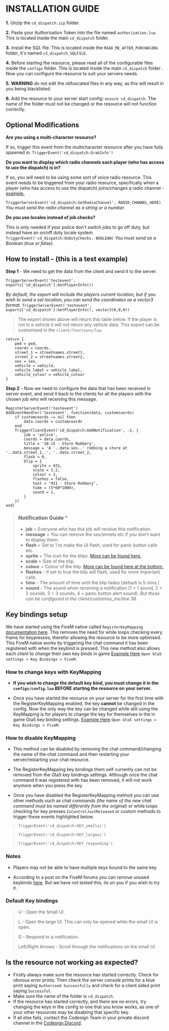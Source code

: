 



# INSTALLATION GUIDE
**1.** Unzip the `cd_dispatch.zip` folder.

**2.** Paste your Authorisation Token into the file named `authorization.lua`. This is located inside the main `cd_dispatch` folder.

**3.** Install the SQL file. This is located inside the `READ_ME_AFTER_PURCHASING` folder, it's named `cd_dispatch_SQLFILE`.

**4.** Before starting the resource, please read all of the configurable files inside the `configs` folder. This is located inside the main `cd_dispatch` folder . Now you can configure the resource to suit your servers needs.
 
 **5.** **WARNING** do not edit the obfuscated files in any way, as this will result in you being blacklisted.
 
 **6.** Add the resource to your server start config: `ensure cd_dispatch`. The name of the folder must not be changed or the resource will not function correctly.

## Optional Modifications

**Are you using a multi-character resource?**

If so, trigger this event from the multicharacter resource after you have fully spawned in. `TriggerEvent('cd_dispatch:GrabInfo')`

**Do you want to display which radio channels each player (who has access to use the dispatch) is in?**

If so, you will need to be using some sort of voice radio resource. This event needs to be triggered from your radio resource, specifically when a player (who has access to use the dispatch) joins/changes a radio channel - [example.](https://imgur.com/6j7wEYM)

`TriggerServerEvent('cd_dispatch:GetRadioChannel', RADIO_CHANNEL_HERE)` *You must send the radio channel as a string or a number.*

**Do you use locales instead of job checks?**

This is only needed if your police don't switch jobs to go off duty, but instead have an on/off duty locale system.
`TriggerEvent('cd_dispatch:OnDutyChecks, BOOLEAN)` *You must send as a Boolean (true or false).*

## How to install - (this is a test example)

**Step 1** - We need to get the data from the client and send it to the server.

    TriggerServerEvent('testevent', exports['cd_dispatch']:GetPlayerInfo())

*By default, the export will include the players current location, but if you wish to send a set location, you can send the coordinates as a vector3 format.*
`TriggerServerEvent('testevent', exports['cd_dispatch']:GetPlayerInfo(), vector3(0,0,0))`

> The export shown above will return this table below. If the player is not in a vehicle it will not return any vehicle data. This export can be customised in the `client/functions/lua`.

    return {
	    ped = ped,
	    coords = coords,
	    street_1 = streetnames.street1,
	    street_2 = streetnames.street2,
	    sex = sex,
	    vehicle = vehicle,
	    vehicle_label = vehicle_label,
	    vehicle_colour = vehicle_colour
    }

**Step 2** - Now we need to configure the data that has been received in server event, and send it back to the clients for all the players with the chosen job who will receiving this message.


	RegisterServerEvent('testevent')
	AddEventHandler('testevent', function(data, customcoords)
		if customcoords ~= nil then
			data.coords = customcoords
		end
		TriggerClientEvent('cd_dispatch:AddNotification', -1, {
			job = 'police', 
			coords = data.coords,
			title = '10-15 - Store Robbery',
			message = 'A '..data.sex..' robbing a store at '..data.street_1..', '..data.street_2, 
			flash = 0, 
			blip = {
				sprite = 431, 
				scale = 1.2, 
				colour = 3,
				flashes = false, 
				text = '911 - Store Robbery',
				time = (5*60*1000),
				sound = 1,
			}
		})
	end)

> ### Notification Guide ^
> - **job** = Everyone who has this job will receive this notification.
> - **message** = You can remove the sex/streets etc if you don't want to display them.
> - **flash** = Set to 1 to make the UI flash, used for panic button calls etc.
> - **sprite** = The icon for the blips. [More can be found here.](https://docs.fivem.net/docs/game-references/blips/)
> - **scale** = Size of the blip.
> - **colour** = Colour of the blip. [More can be found here at the bottom.](https://docs.fivem.net/docs/game-references/blips/)
> - **flashes** - If set to true the blip will flash, used for more important calls.
> - **time** - The amount of time until the blip fades (default is 5 mins.)
> - **sound** - The sound when receiving a notification (1 = 1 sound, 2 = 2 sounds, 3 = 3 sounds, 4 = panic button alert sound). *But these can be configured in the client/customise_me/line 38.*

## Key bindings setup
We have started using the FiveM native called `RegisterKeyMapping` [documentation here](http://runtime.fivem.net/doc/natives/?_0xD7664FD1). This removes the need for while loops checking every frame for keypresses, therefor allowing the resource to be more optimised. This FiveM native works by triggering the chat command it has been registered with when the keybind is pressed. This new method also allows each client to change their own key binds in game [Example Here](https://imgur.com/GRWKelR) `Open Gta5 settings > Key Bindings > FiveM`.

### How to change keys with KeyMapping

- **If you wish to change the default key bind, you must change it in the `configs/config.lua` BEFORE starting the resource on your server.**

- Once you have started the resource on your server for the first time with the RegisterKeyMapping enabled, the key **cannot** be changed in the config. Now the only way the key can be changed while still using the KeyMapping is for players to change the key for themselves in the in game Gta5 key binding settings. [Example Here](https://imgur.com/GRWKelR) `Open Gta5 settings > Key Bindings > FiveM`.

### How to disable KeyMapping

- This method can be disabled by removing the chat command/changing the name of the chat command and then restarting your server/restarting your chat resource.
    
- The RegisterKeyMapping key bindings them self currently can not be removed from the Gta5 key bindings settings. Although once the chat command it was registered with has been removed, it will not work anymore when you press the key.

- Once you have disabled the RegisterKeyMapping method you can use other methods such as chat commands *(the name of the new chat command must be named differently from the original)* or while loops checking for key presses `IsControlJustReleased` or custom methods to trigger these events highlighted below.

> `TriggerEvent('cd_dispatch:KEY_smallui')`

> `TriggerEvent('cd_dispatch:KEY_largeui')`

> `TriggerEvent('cd_dispatch:KEY_responding')`

### Notes
- Players may not be able to have multiple keys bound to the same key.

- According to a post on the FiveM forums you can remove unused keybinds [here](https://forum.cfx.re/t/registerkeymapping-question/1108639/10?u=ramp_rp). But we have not tested this, its on you if you wish to try it.

### Default Key bindings

> U - Open the Small UI.

> L - Open the large UI. This can only be opened while the small UI is open.

> G - Respond to a notification.

> Left/Right Arrows - Scroll through the notifications on the small UI.

## Is the resource not working as expected?
- Firstly always make sure the resource has started correctly. Check for obvious error prints. Then check the server console prints for a blue print saying `Authorised Successfully` and check for a client sided print saying `Successful`.
- Make sure the name of the folder is `cd_dispatch`.
- If the resource has started correctly, and there are no errors, try changing the keys in the config to one that you know works, as one of your other resources may be disabling that specific key.
- If all else fails, contact the Codesign Team in your private discord channel in the [Codesign Discord](https://discord.gg/HmDFGp62Tr).
